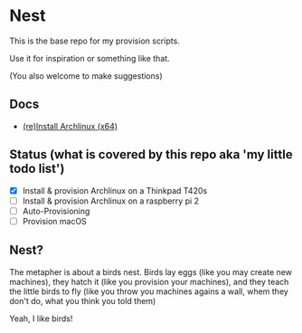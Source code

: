 # Nest

This is the base repo for my provision scripts.

Use it for inspiration or something like that.

(You also welcome to make suggestions)

## Docs
- [(re)Install Archlinux (x64)](docs/install_archlinux.md)

## Status (what is covered by this repo aka 'my little todo list')

- [x] Install & provision Archlinux on a Thinkpad T420s
- [ ] Install & provision Archlinux on a raspberry pi 2
- [ ] Auto-Provisioning
- [ ] Provision macOS

## Nest?

The metapher is about a birds nest. Birds lay eggs (like you may create new machines), they hatch it (like you provision your machines), and they teach the little birds to fly (like you throw you machines agains a wall, whem they don't do, what you think you told them)

Yeah, I like birds!

